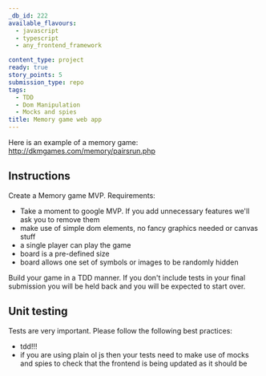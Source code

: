 ```yaml
---
_db_id: 222
available_flavours:
  - javascript
  - typescript
  - any_frontend_framework

content_type: project
ready: true
story_points: 5
submission_type: repo
tags:
  - TDD
  - Dom Manipulation
  - Mocks and spies
title: Memory game web app
---
```


Here is an example of a memory game: http://dkmgames.com/memory/pairsrun.php

## Instructions

Create a Memory game MVP. Requirements:

- Take a moment to google MVP. If you add unnecessary features we'll ask you to remove them
- make use of simple dom elements, no fancy graphics needed or canvas stuff
- a single player can play the game
- board is a pre-defined size
- board allows one set of symbols or images to be randomly hidden

Build your game in a TDD manner. If you don't include tests in your final submission you will be held back and you will be expected to start over.

## Unit testing

Tests are very important. Please follow the following best practices:

- tdd!!!
- if you are using plain ol js then your tests need to make use of mocks and spies to check that the frontend is being updated as it should be
